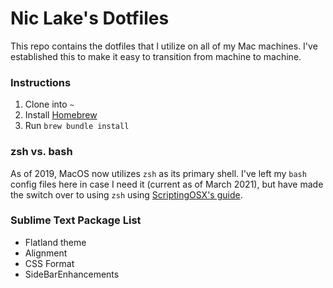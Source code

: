 # Nic Lake's Dotfiles

This repo contains the dotfiles that I utilize on all of my Mac machines. I've established this to make it easy to transition from machine to machine.

### Instructions

1. Clone into `~`
2. Install [Homebrew](https://brew.sh/)
3. Run `brew bundle install`

### zsh vs. bash

As of 2019, MacOS now utilizes `zsh` as its primary shell. I've left my `bash` config files here in case I need it (current as of March 2021), but have made the switch over to using `zsh` using [ScriptingOSX's guide](https://scriptingosx.com/2019/06/moving-to-zsh/).

### Sublime Text Package List

- Flatland theme
- Alignment
- CSS Format
- SideBarEnhancements
